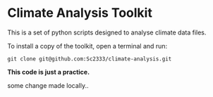 # Climate Analysis Toolkit

This is a set of python scripts designed to analyse climate data files.

To install a copy of the toolkit, open a terminal and run: 
```
git clone git@github.com:Sc2333/climate-analysis.git
```

**This  code is just a practice.**

some change made locally..
